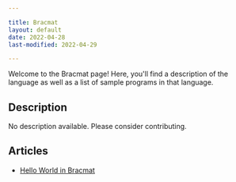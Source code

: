 ```yaml
---

title: Bracmat
layout: default
date: 2022-04-28
last-modified: 2022-04-29

---
```


Welcome to the Bracmat page! Here, you'll find a description of the language as well as a list of sample programs in that language.

## Description

No description available. Please consider contributing.

## Articles

- [Hello World in Bracmat](https://sampleprograms.io/projects/hello-world/bracmat)